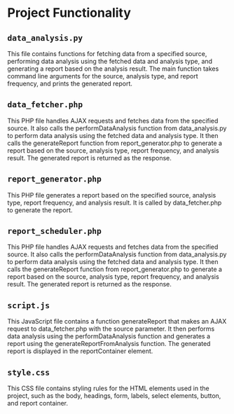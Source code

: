 # Project Functionality

## `data_analysis.py`
This file contains functions for fetching data from a specified source, performing data analysis using the fetched data and analysis type, and generating a report based on the analysis result. The main function takes command line arguments for the source, analysis type, and report frequency, and prints the generated report.

## `data_fetcher.php`
This PHP file handles AJAX requests and fetches data from the specified source. It also calls the performDataAnalysis function from data_analysis.py to perform data analysis using the fetched data and analysis type. It then calls the generateReport function from report_generator.php to generate a report based on the source, analysis type, report frequency, and analysis result. The generated report is returned as the response.

## `report_generator.php`
This PHP file generates a report based on the specified source, analysis type, report frequency, and analysis result. It is called by data_fetcher.php to generate the report.

## `report_scheduler.php`
This PHP file handles AJAX requests and fetches data from the specified source. It also calls the performDataAnalysis function from data_analysis.py to perform data analysis using the fetched data and analysis type. It then calls the generateReport function from report_generator.php to generate a report based on the source, analysis type, report frequency, and analysis result. The generated report is returned as the response.

## `script.js`
This JavaScript file contains a function generateReport that makes an AJAX request to data_fetcher.php with the source parameter. It then performs data analysis using the performDataAnalysis function and generates a report using the generateReportFromAnalysis function. The generated report is displayed in the reportContainer element.

## `style.css`
This CSS file contains styling rules for the HTML elements used in the project, such as the body, headings, form, labels, select elements, button, and report container.
